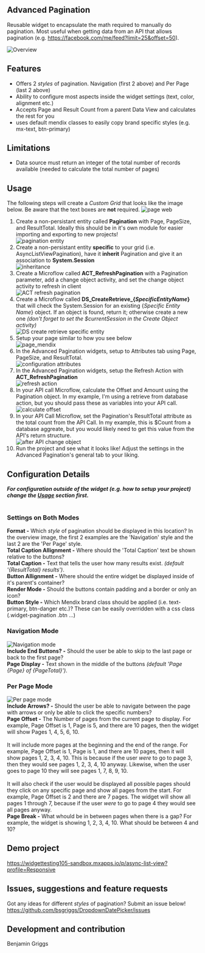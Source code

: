 ## Advanced Pagination
Reusable widget to encapsulate the math required to manually do pagination. Most useful when getting data from an API that allows pagination (e.g. https://facebook.com/me/feed?limit=25&offset=50).

![Overview](https://github.com/bsgriggs/pagination/blob/media/Overview.png)

## Features
- Offers 2 *styles* of pagination. Navigation (first 2 above) and Per Page (last 2 above)
- Ability to configure most aspects inside the widget settings (text, color, alignment etc.)
- Accepts Page and Result Count from a parent Data View and calculates the rest for you 
- uses default mendix classes to easily copy brand specific styles (e.g. mx-text, btn-primary)

## Limitations
- Data source must return an integer of the total number of records available (needed to calculate the total number of pages)

## Usage
The following steps will create a *Custom Grid* that looks like the image below. Be aware that the text boxes are **not** required.
![page web](https://github.com/bsgriggs/pagination/blob/media/page_web.png)

1. Create a non-persistant entity called **Pagination** with Page, PageSize, and ResultTotal. Ideally this should be in it's own module for easier importing and exporting to new projects!<br/>![pagination entity](https://github.com/bsgriggs/pagination/blob/media/pagination_entity.png)
2. Create a non-persistant entity **specific** to your grid (i.e. AsyncListViewPagination), have it **inherit** Pagination and give it an association to **System.Session**<br/>![inheritance](https://github.com/bsgriggs/pagination/blob/media/inheritance.png)
3. Create a Microflow called **ACT_RefreshPagination** with a Pagination parameter, add a change object activity, and set the change object activity to refresh in client<br/>![ACT refresh pagination](https://github.com/bsgriggs/pagination/blob/media/ACT_RefreshPagination.png)
4. Create a Microflow called **DS_CreateRetrieve_{*SpecificEntityName*}** that will check the System.Session for an existing {*Specific Entity Name*} object. If an object is found, return it; otherwise create a new one *(don't forget to set the $currentSession in the Create Object activity)*<br/>![DS create retrieve specific entity](https://github.com/bsgriggs/pagination/blob/media/DS_Inheritance.png)
5. Setup your page similar to how you see below<br/>![page_mendix](https://github.com/bsgriggs/pagination/blob/media/page_mendix.png)
6. In the Advanced Pagination widgets, setup to Attributes tab using Page, PageSize, and ResultTotal.<br/>![configuration attributes](https://github.com/bsgriggs/pagination/blob/media/config_attributes.png)
7. In the Advanced Pagination widgets, setup the Refresh Action with **ACT_RefreshPagination**<br/>![refresh action](https://github.com/bsgriggs/pagination/blob/media/config_actions.png)
8. In your API call Microflow, calculate the Offset and Amount using the Pagination object. In my example, I'm using a retrieve from database action, but you should pass these as variables into your API call. <br/>![calculate offset](https://github.com/bsgriggs/pagination/blob/media/calculate_offset.png)
9. In your API Call Microflow, set the Pagination's ResultTotal attribute as the total count from the API Call. In my example, this is $Count from a database aggreate, but you would likely need to get this value from the API's return structure.<br/>![after API change object](https://github.com/bsgriggs/pagination/blob/media/afterapi_changeobject.png) 
10. Run the project and see what it looks like! Adjust the settings in the Advanced Pagination's general tab to your liking.

## Configuration Details
***For configuration outside of the widget (e.g. how to setup your project) change the [Usage](https://github.com/bsgriggs/pagination/edit/master/README.md#usage) section first.***<br/><br/>

### Settings on Both Modes
**Format -** Which *style* of pagination should be displayed in this location? In the overview image, the first 2 examples are the 'Navigation' style and the last 2 are the 'Per Page' style.<br/>
**Total Caption Allignment -** Where should the 'Total Caption' text be shown relative to the buttons?<br/>
**Total Caption -** Text that tells the user how many results exist. *(default '{ResultTotal} results')*.<br/>
**Button Allignment -** Where should the entire widget be displayed inside of it's parent's container?<br/>
**Render Mode -** Should the buttons contain padding and a border or only an icon?<br/>
**Button Style -** Which Mendix brand class should be applied (i.e. text-primary, btn-danger etc.)? These can be easily overridden with a css class (.widget-pagination .btn ...)<br/>

### Navigation Mode
![Navigation mode](https://github.com/bsgriggs/pagination/blob/media/config_navigation.png)<br/>
**Include End Buttons? -** Should the user be able to skip to the last page or back to the first page?<br/>
**Page Display -** Text shown in the middle of the buttons *(default 'Page {Page} of {PageTotal}')*.<br/>

### Per Page Mode 
![Per page mode](https://github.com/bsgriggs/pagination/blob/media/config_perpage.png)<br/>
**Include Arrows? -** Should the user be able to navigate between the page with arrows or only be able to click the specific numbers?<br/>
**Page Offset -** The Number of pages from the current page to display. For example, Page Offset is 1, Page is 5, and there are 10 pages, then the widget will show Pages 1, 4, 5, 6, 10.<br/><br/>It will include more pages at the beginning and the end of the range. For example, Page Offset is 1, Page is 1, and there are 10 pages, then it will show pages 1, 2, 3, 4, 10. This is because if the user *were* to go to page 3, then they would see pages 1, 2, 3, 4, 10 anyway. Likewise, when the user goes to page 10 they will see pages 1, 7, 8, 9, 10.<br/><br/>It will also check if the user would be displayed all possible pages should they click on any specific page and show all pages from the start. For example, Page Offset is 2 and there are 7 pages. The widget will show all pages 1 through 7, because if the user *were* to go to page 4 they would see all pages anyway.<br/>
**Page Break -** What whould be in between pages when there is a gap? For example, the widget is showing 1, 2, 3, 4, 10. What should be between 4 and 10?<br/>

## Demo project
https://widgettesting105-sandbox.mxapps.io/p/async-list-view?profile=Responsive

## Issues, suggestions and feature requests
Got any ideas for different *styles* of pagination? Submit an issue below!
https://github.com/bsgriggs/DropdownDatePicker/issues

## Development and contribution
Benjamin Griggs
